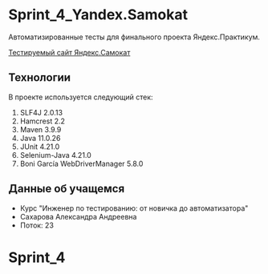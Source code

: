 # Sprint_4_Yandex.Samokat

Автоматизированные тесты для финального проекта Яндекс.Практикум.

[Тестируемый сайт Яндекс.Самокат](https://qa-scooter.praktikum-services.ru)

## Технологии

В проекте используется следующий стек: 
1. SLF4J 2.0.13 
2. Hamcrest 2.2 
3. Maven 3.9.9
4. Java 11.0.26
5. JUnit 4.21.0
6. Selenium-Java 4.21.0
7. Boni García WebDriverManager 5.8.0

## Данные об учащемся
- Курс "Инженер по тестированию: от новичка до автоматизатора"
- Сахарова Александра Андреевна
- Поток: 23
# Sprint_4
